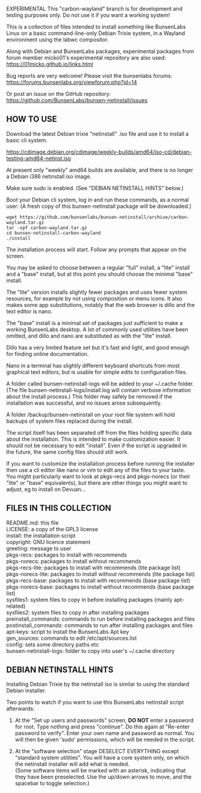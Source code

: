 EXPERIMENTAL
This "carbon-wayland" branch is for development and testing purposes only.
Do not use it if you want a working system!


This is a collection of files intended to install something like
BunsenLabs Linux on a basic command-line-only Debian Trixie system,
in a Wayland environment using the labwc compositor.

Along with Debian and BunsenLabs packages, experimental packages from
forum member micko01's experimental repository are also used:
https://01micko.github.io/links.html

Bug reports are very welcome! Please visit the bunsenlabs forums:
https://forums.bunsenlabs.org/viewforum.php?id=14

Or post an issue on the GitHub repository:
https://github.com/BunsenLabs/bunsen-netinstall/issues


HOW TO USE
----------

Download the latest Debian trixie "netinstall" .iso file 
and use it to install a basic cli system.

https://cdimage.debian.org/cdimage/weekly-builds/amd64/iso-cd/debian-testing-amd64-netinst.iso

At present only "weekly" amd64 builds are available, 
and there is no longer a Debian i386 netinstall iso image.

Make sure sudo is enabled. (See "DEBIAN NETINSTALL HINTS" below.)

Boot your Debian cli system, log in and run these commands, as a normal user:
(A fresh copy of this bunsen-netinstall package will be downloaded.)

    wget https://github.com/bunsenlabs/bunsen-netinstall/archive/carbon-wayland.tar.gz
    tar -xpf carbon-wayland.tar.gz
    cd bunsen-netinstall-carbon-wayland
    ./install

The installation process will start.
Follow any prompts that appear on the screen.

You may be asked to choose between a regular "full" install, a "lite" install
and a "base" install, but at this point you should choose the minimal "base" install.

The "lite" version installs slightly fewer packages and uses fewer system resources,
for example by not using composition or menu icons.
It also makes some app substitutions, notably that the web browser is dillo and
the text editor is nano.

The "base" install is a minimal set of packages just sufficient to make
a working BunsenLabs desktop. A lot of commonly used utilities have been omitted,
and dillo and nano are substituted as with the "lite" install.

Dillo has a very limited feature set but it's fast and light, and
good enough for finding online documentation.

Nano in a terminal has slightly different keyboard shortcuts from most graphical
text editors, but is usable for simple edits to configuration files.

A folder called bunsen-netinstall-logs will be added to your ~/.cache folder.
(The file bunsen-netinstall-logs/install.log will contain verbose information
about the install process.)
This folder may safely be removed if the installation was successful, and no
issues arose subsequently.

A folder /backup/bunsen-netinstall on your root file system will hold backups
of system files replaced during the install.

The script itself has been separated off from the files holding specific data
about the installation. This is intended to make customization easier. It
should not be necessary to edit "install". Even if the script is upgraded in
the future, the same config files should still work.

If you want to customize the installation process before running the installer
then use a cli editor like nano or vim to edit any of the files to your taste.
You might particularly want to look at pkgs-recs and pkgs-norecs
(or their "lite" or "base" equivalents), but there are other things
you might want to adjust, eg to install on Devuan...

FILES IN THIS COLLECTION
------------------------

README.md: this file\
LICENSE: a copy of the GPL3 license\
install: the installation script\
copyright: GNU licence statement\
greeting: message to user\
pkgs-recs: packages to install with recommends\
pkgs-norecs: packages to install without recommends\
pkgs-recs-lite: packages to install with recommends (lite package list)\
pkgs-norecs-lite: packages to install without recommends (lite package list)\
pkgs-recs-base: packages to install with recommends (base package list)\
pkgs-norecs-base: packages to install without recommends (base package list)\
sysfiles1: system files to copy in before installing packages (mainly apt-related)\
sysfiles2: system files to copy in after installing packages\
preinstall_commands: commands to run before installing packages and files\
postinstall_commands: commands to run after installing packages and files\
apt-keys: script to install the BunsenLabs Apt key\
gen_sources: commands to edit /etc/apt/sources.list\
config: sets some directory paths etc\
bunsen-netinstall-logs: folder to copy into user's ~/.cache directory

DEBIAN NETINSTALL HINTS
-----------------------

Installing Debian Trixie by the netinstall iso is similar to using the standard
Debian installer.

Two points to watch if you want to use this BunsenLabs netinstall script afterwards:

1) At the "Set up users and passwords" screen, **DO NOT** enter a password for root.
Type nothing and press "continue".
Do this again at "Re-enter password to verify".
Enter your own name and password as normal.
You will then be given 'sudo' permissions, which will be needed in the script.

2) At the "software selection" stage DESELECT EVERYTHING except "standard
system utilities".
You will have a core system only, on which the netinstall installer will add
what is needed.\
(Some software items will be marked with an asterisk, indicating that they have
been preselected. Use the up/down arrows to move, and the spacebar to toggle
selection.)

